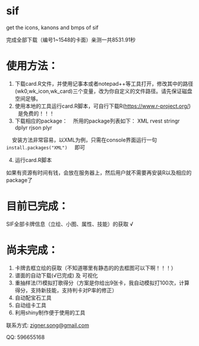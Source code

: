# sif
get the icons, kanons and bmps of sif

完成全部下载（编号1~1548的卡面）亲测一共8531.91秒

# 使用方法：
1. 下载card.R文件，并使用记事本或者notepad++等工具打开，修改其中的路径(wk0,wk_icon,wk_card)三个变量，改为你自定义的文件路径。请先保证磁盘空间足够。
2. 使用本地的工具运行card.R脚本，可自行下载R(https://www.r-project.org/)   是免费的！！！
3. 下载相应的package：
    所用的package列表如下：
      XML   rvest   stringr   dplyr   rjson   plyr
      
     安装方法非常容易，以XML为例，只需在console界面运行一句 
     `install.packages("XML")`
     即可

     
4. 运行card.R脚本


如果有资源有时间有钱，会放在服务器上，然后用户就不需要再安装R以及相应的package了

# 目前已完成：
SIF全部卡牌信息（立绘、小图、属性、技能）的获取 √


# 尚未完成：
1. 卡牌去框立绘的获取（不知道哪里有静态的的去框图可以下啊！！！）
2. 谱面的自动下载(√已完成) 及 可视化
3. 重抽样法(?)模拟打歌得分（方案是你给出9张卡，我自动模拟打100次，计算得分，支持新技能，支持判卡对P率的修正）
4. 自动配宝石工具
5. 自动组卡工具
6. 利用shiny制作便于使用的工具


联系方式: 
zigner.song@gmail.com

QQ: 596655168
